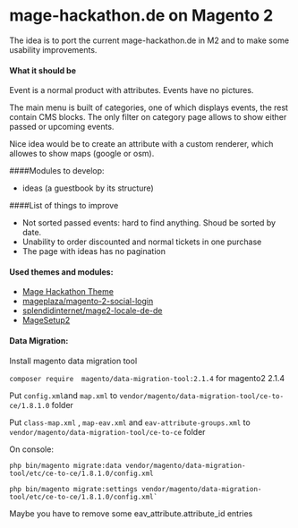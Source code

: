 # mage-hackathon.de on Magento 2
The idea is to port the current mage-hackathon.de in M2 and to make some usability improvements.

#### What it should be
Event is a normal product with attributes. Events have no pictures. 

The main menu is built of categories, one of which displays events, the rest contain CMS blocks.
The only filter on category page allows to show either passed or upcoming events. 

Nice idea would be to create an attribute with a custom renderer, which allowes to show maps (google or osm).

####Modules to develop:
 - ideas (a guestbook by its structure)


####List of things to improve
* Not sorted passed events: hard to find anything. Shoud be sorted by date.
* Unability to order discounted and normal tickets in one purchase
* The page with ideas has no pagination


#### Used themes and modules:
* [Mage Hackathon Theme](https://github.com/magento-hackathon/mage-hackathon-de-m2-theme)
* [mageplaza/magento-2-social-login](https://github.com/mageplaza/Magento-2-Social-Login-Extension)
* [splendidinternet/mage2-locale-de-de](https://github.com/splendidinternet/Magento2_German_LocalePack_de_DE)
* [MageSetup2](https://github.com/firegento/firegento-magesetup2)

#### Data Migration:

Install magento data migration tool

`composer require  magento/data-migration-tool:2.1.4` for magento2 2.1.4

Put `config.xml`and `map.xml` to `vendor/magento/data-migration-tool/ce-to-ce/1.8.1.0` folder

Put `class-map.xml` , `map-eav.xml` and `eav-attribute-groups.xml` to `vendor/magento/data-migration-tool/ce-to-ce` folder

On console:
```
php bin/magento migrate:data vendor/magento/data-migration-tool/etc/ce-to-ce/1.8.1.0/config.xml
```

```
php bin/magento migrate:settings vendor/magento/data-migration-tool/etc/ce-to-ce/1.8.1.0/config.xml`
```

Maybe you have to remove some eav_attribute.attribute_id entries